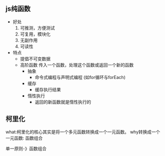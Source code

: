## js纯函数
- 好处
    1. 可推测，方便测试
    2. 可复用，模块化
    3. 无副作用
    4. 可读性
- 特点
    - 提倡不可变数据
    - 高阶函数
        传入一个函数，处理这个函数或返回一个新的函数
        - 抽象
            - 命令式编程与声明式编程
                (如for循环与forEach)
        - 缓存
            - 缓存执行结果
        - 惰性执行
            - 返回的新函数就是惰性执行的

## 柯里化
what:柯里化的核心其实是将一个多元函数转换成一个一元函数。
why转换成一个一元函数: 函数组合

单一原则-》函数组合



